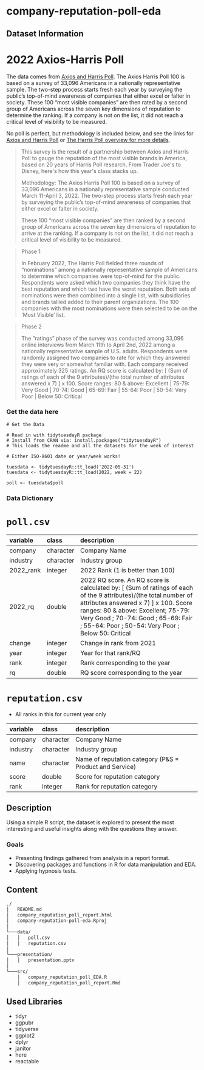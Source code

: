 # company-reputation-poll-eda

## Dataset Information
# 2022 Axios-Harris Poll

The data comes from [Axios and Harris Poll](https://www.axios.com/2022/05/24/2022-axios-harris-poll-100-rankings). 
The Axios Harris Poll 100 is based on a survey of 33,096 Americans in a nationally representative sample. The two-step process starts fresh each year by surveying the public’s top-of-mind awareness of companies that either excel or falter in society. These 100 “most visible companies” are then rated by a second group of Americans across the seven key dimensions of reputation to determine the ranking. If a company is not on the list, it did not reach a critical level of visibility to be measured.

No poll is perfect, but methodology is included below, and see the links for [Axios and Harris Poll](https://www.axios.com/2022/05/24/2022-axios-harris-poll-100-rankings) or [The Harris Poll overview for more details](https://theharrispoll.com/partners/media/axios-harrispoll-100/).

> This survey is the result of a partnership between Axios and Harris Poll to gauge the reputation of the most visible brands in America, based on 20 years of Harris Poll research. From Trader Joe's to Disney, here's how this year's class stacks up.
> 
> Methodology: The Axios Harris Poll 100 is based on a survey of 33,096 Americans in a nationally representative sample conducted March 11-April 3, 2022. The two-step process starts fresh each year by surveying the public’s top-of-mind awareness of companies that either excel or falter in society.
> 
> These 100 “most visible companies” are then ranked by a second group of Americans across the seven key dimensions of reputation to arrive at the ranking. If a company is not on the list, it did not reach a critical level of visibility to be measured.

> Phase 1
> 
> In February 2022, The Harris Poll fielded three rounds of “nominations” among a nationally representative sample of Americans to determine which companies were top-of-mind for the public. Respondents were asked which two companies they think have the best reputation and which two have the worst reputation. Both sets of nominations were then combined into a single list, with subsidiaries and brands tallied added to their parent organizations. The 100 companies with the most nominations were then selected to be on the ‘Most Visible’ list.

> Phase 2
>
> The ”ratings” phase of the survey was conducted among 33,096 online interviews from March 11th to April 2nd, 2022 among a nationally representative sample of U.S. adults.
Respondents were randomly assigned two companies to rate for which they answered they were very or somewhat familiar with.
Each company received approximately 325 ratings.
An RQ score is calculated by:  [ (Sum of ratings of each of the 9 attributes)/(the total number of attributes answered x 7) ]  x 100. Score ranges: 80 & above: Excellent | 75-79: Very Good | 70-74: Good | 65-69: Fair | 55-64: Poor | 50-54: Very Poor | Below 50: Critical

### Get the data here

```{r}
# Get the Data

# Read in with tidytuesdayR package 
# Install from CRAN via: install.packages("tidytuesdayR")
# This loads the readme and all the datasets for the week of interest

# Either ISO-8601 date or year/week works!

tuesdata <- tidytuesdayR::tt_load('2022-05-31')
tuesdata <- tidytuesdayR::tt_load(2022, week = 22)

poll <- tuesdata$poll
```


### Data Dictionary

# `poll.csv`

|variable  |class     |description |
|:---------|:---------|:-----------|
|company   |character | Company Name |
|industry  |character | Industry group |
|2022_rank |integer   | 2022 Rank (1 is better than 100) |
|2022_rq   |double    | 2022 RQ score. An RQ score is calculated by:  [ (Sum of ratings of each of the 9 attributes)/(the total number of attributes answered x 7) ]  x 100. Score ranges: 80 & above: Excellent; 75-79: Very Good ; 70-74: Good ; 65-69: Fair ; 55-64: Poor ; 50-54: Very Poor ; Below 50: Critical |
|change    |integer   | Change in rank from 2021         |
|year      |integer   | Year for that rank/RQ |
|rank      |integer   | Rank corresponding to the year|
|rq        |double    | RQ score corresponding to the year |

# `reputation.csv`
- All ranks in this for current year only

|variable  |class     |description |
|:---------|:---------|:-----------|
|company   |character | Company Name |
|industry  |character | Industry group |
|name      |character | Name of reputation category (P&S = Product and Service) |
|score     |double    | Score for reputation category |
|rank      |integer   | Rank for reputation category |


## Description

Using a simple R script, the dataset is explored to present the most interesting and useful insights along with the questions they answer.
### Goals
- Presenting findings gathered from analysis in a report format.
- Discovering packages and functions in R for data manipulation and EDA.
- Applying hypnosis tests.

## Content 

```bash
./
│   README.md
│   company_reputation_poll_report.html    
│   company-reputation-poll-eda.Rproj
│   
└───data/
│   │   poll.csv
│   │   reputation.csv
│   
└───presentation/
│   │   presentation.pptx
│   
└───src/
    │   company_reputation_poll_EDA.R
    │   company_reputation_poll_report.Rmd
```

## Used Libraries
- tidyr
- ggpubr
- tidyverse
- ggplot2
- dplyr
- janitor
- here
- reactable
